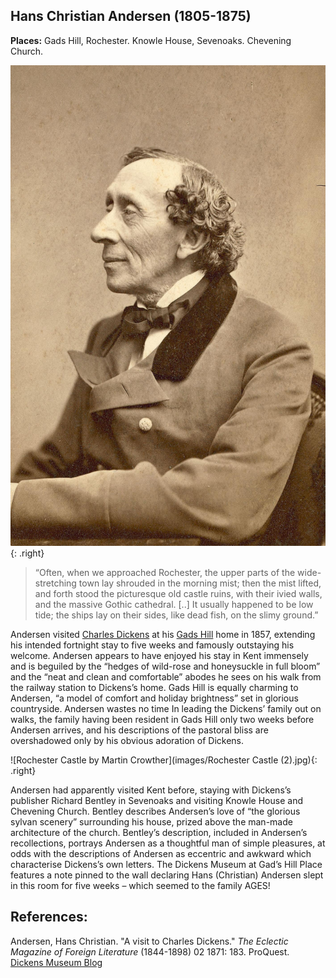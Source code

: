 <param ve-config style="article">

## Hans Christian Andersen (1805-1875)
**Places:** Gads Hill, Rochester. Knowle House, Sevenoaks. Chevening Church.

![Hans_Christian_Andersen by Thora Hallager (1821–1884), Public domain, via Wikimedia Commons](images/HCA_by_Thora_Hallager_1869.jpg){: .right}

>“Often, when we approached Rochester, the upper parts of the wide-stretching town lay shrouded in the morning mist; then the mist lifted, and forth stood the picturesque old castle ruins, with their ivied walls, and the massive Gothic cathedral. [..] It usually happened to be low tide; the ships lay on their sides, like dead fish, on the slimy ground.”

Andersen visited [Charles Dickens](dickens/dickens-biography) at his [Gads Hill](dickens/dickens-gads-hill) home in 1857, extending his intended fortnight stay to five weeks and famously outstaying his welcome. Andersen appears to have enjoyed his stay in Kent immensely and is beguiled by the “hedges of wild-rose and honeysuckle in full bloom” and the “neat and clean and comfortable” abodes he sees on his walk from the railway station to Dickens’s home. Gads Hill is equally charming to Andersen, “a model of comfort and holiday brightness” set in glorious countryside. Andersen wastes no time In leading the Dickens’ family out on walks, the family having been resident in Gads Hill only two weeks before Andersen arrives, and his descriptions of the pastoral bliss are overshadowed only by his obvious adoration of Dickens.

![Rochester Castle by Martin Crowther](images/Rochester Castle (2).jpg){: .right}

Andersen had apparently visited Kent before, staying with Dickens’s publisher Richard Bentley in Sevenoaks and visiting Knowle House and Chevening Church. Bentley describes Andersen’s love of “the glorious sylvan scenery” surrounding his house, prized above the man-made architecture of the church. Bentley’s description, included in Andersen’s recollections, portrays Andersen as a thoughtful man of simple pleasures, at odds with the descriptions of Andersen as eccentric and awkward which characterise Dickens’s own letters. The Dickens Museum at Gad’s Hill Place  features a note pinned to the wall declaring Hans (Christian) Andersen slept in this room for five weeks – which seemed to the family AGES! 

## References:
Andersen, Hans Christian. "A visit to Charles Dickens." _The Eclectic Magazine of Foreign Literature_ (1844-1898) 02 1871: 183. ProQuest.   
[Dickens Museum Blog](https://dickensmuseum.com/blogs/charles-dickens-museum/hans-christian-andersen-the-eccentric-guest)  

